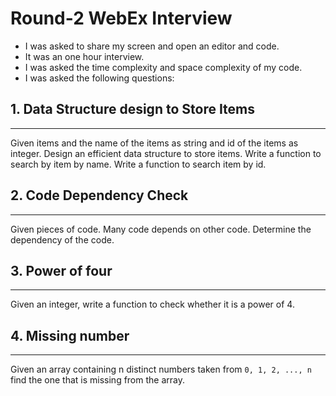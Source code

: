 # Round-2 WebEx Interview

-  I was asked to share my screen and open an editor and code.   
-  It was an one hour interview.   
-  I was asked the time complexity and space complexity of my code.  
-  I was asked the following questions:   



## 1. Data Structure design to Store Items
---------
Given items and the name of the items as string and id of the items as integer. Design an efficient data structure to store items. Write a function to search by item by  name. Write a function to search item by id.   
		
## 2. Code Dependency Check
---------
Given pieces of code. Many code depends on other code. Determine the dependency of the code.    

## 3. Power of four
---------
Given an integer, write a function to check whether it is a power of 4.    

## 4. Missing number
---------
Given an array containing n distinct numbers taken from `0, 1, 2, ..., n` find the one that is missing from the array.      
